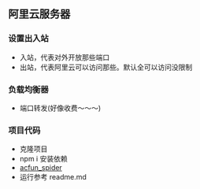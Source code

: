 ## 阿里云服务器

### 设置出入站

- 入站，代表对外开放那些端口
- 出站，代表阿里云可以访问那些。默认全可以访问没限制

### 负载均衡器

- 端口转发(好像收费～～～)


### 项目代码

- 克隆项目 
- npm i 安装依赖
- [acfun_spider](https://github.com/slTrust/acfun_spider/tree/53eeefceb96399c7dfd157bed28d46a5c3917c28)
- 运行参考 readme.md